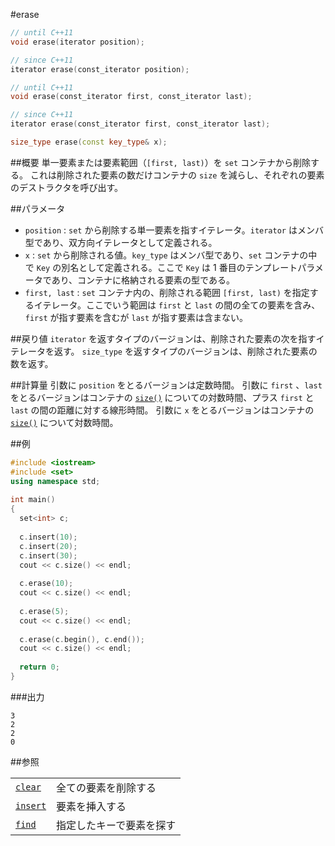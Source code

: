 #erase
```cpp
// until C++11
void erase(iterator position);

// since C++11
iterator erase(const_iterator position);

// until C++11
void erase(const_iterator first, const_iterator last);

// since C++11
iterator erase(const_iterator first, const_iterator last);

size_type erase(const key_type& x);
```


##概要
単一要素または要素範囲（`[first, last)`）を `set` コンテナから削除する。 
これは削除された要素の数だけコンテナの `size` を減らし、それぞれの要素のデストラクタを呼び出す。


##パラメータ
- `position` : `set` から削除する単一要素を指すイテレータ。`iterator` はメンバ型であり、双方向イテレータとして定義される。
- `x` : `set` から削除される値。`key_type` はメンバ型であり、`set` コンテナの中で `Key` の別名として定義される。ここで `Key` は 1 番目のテンプレートパラメータであり、コンテナに格納される要素の型である。
- `first, last` : `set` コンテナ内の、削除される範囲 `[first, last)` を指定するイテレータ。ここでいう範囲は `first` と `last` の間の全ての要素を含み、`first` が指す要素を含むが `last` が指す要素は含まない。


##戻り値
`iterator` を返すタイプのバージョンは、削除された要素の次を指すイテレータを返す。 
`size_type` を返すタイプのバージョンは、削除された要素の数を返す。　


##計算量
引数に `position` をとるバージョンは定数時間。 
引数に `first` 、`last` をとるバージョンはコンテナの [`size()`](./size.md) についての対数時間、プラス `first` と `last` の間の距離に対する線形時間。 
引数に `x` をとるバージョンはコンテナの [`size()`](./size.md) について対数時間。


##例
```cpp
#include <iostream>
#include <set>
using namespace std;
 
int main()
{
  set<int> c;
 
  c.insert(10);
  c.insert(20);
  c.insert(30);
  cout << c.size() << endl;
 
  c.erase(10);
  cout << c.size() << endl;
 
  c.erase(5);
  cout << c.size() << endl;
 
  c.erase(c.begin(), c.end());
  cout << c.size() << endl;
  
  return 0;
}
```

###出力
```
3
2
2
0
```

##参照

| | |
|---------------------------------------------------------------------------------------|--------------------------------------|
| [`clear`](./clear.md) | 全ての要素を削除する |
| [`insert`](./insert.md) | 要素を挿入する |
| [`find`](./find.md) | 指定したキーで要素を探す |



